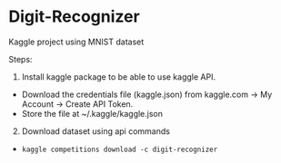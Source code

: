 # Digit-Recognizer
Kaggle project using MNIST dataset

Steps:
1. Install kaggle package to be able to use kaggle API.
- Download the credentials file (kaggle.json) from kaggle.com -> My Account -> Create API Token.
- Store the file at ~/.kaggle/kaggle.json

2. Download dataset using api commands
- `kaggle competitions download -c digit-recognizer`

